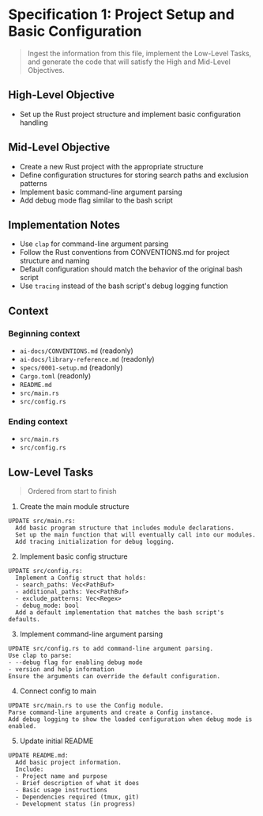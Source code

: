 # Specification 1: Project Setup and Basic Configuration

> Ingest the information from this file, implement the Low-Level Tasks, and generate the code that will satisfy the High and Mid-Level Objectives.

## High-Level Objective

- Set up the Rust project structure and implement basic configuration handling

## Mid-Level Objective

- Create a new Rust project with the appropriate structure
- Define configuration structures for storing search paths and exclusion patterns
- Implement basic command-line argument parsing
- Add debug mode flag similar to the bash script

## Implementation Notes

- Use `clap` for command-line argument parsing
- Follow the Rust conventions from CONVENTIONS.md for project structure and naming
- Default configuration should match the behavior of the original bash script
- Use `tracing` instead of the bash script's debug logging function

## Context

### Beginning context

- `ai-docs/CONVENTIONS.md` (readonly)
- `ai-docs/library-reference.md` (readonly)
- `specs/0001-setup.md` (readonly)
- `Cargo.toml` (readonly)
- `README.md`
- `src/main.rs`
- `src/config.rs`

### Ending context

- `src/main.rs`
- `src/config.rs`

## Low-Level Tasks

> Ordered from start to finish

1. Create the main module structure

```aider
UPDATE src/main.rs:
  Add basic program structure that includes module declarations.
  Set up the main function that will eventually call into our modules.
  Add tracing initialization for debug logging.
```

2. Implement basic config structure

```aider
UPDATE src/config.rs:
  Implement a Config struct that holds:
  - search_paths: Vec<PathBuf>
  - additional_paths: Vec<PathBuf>
  - exclude_patterns: Vec<Regex>
  - debug_mode: bool
  Add a default implementation that matches the bash script's defaults.
```

3. Implement command-line argument parsing

```aider
UPDATE src/config.rs to add command-line argument parsing.
Use clap to parse:
- --debug flag for enabling debug mode
- version and help information
Ensure the arguments can override the default configuration.
```

4. Connect config to main

```aider
UPDATE src/main.rs to use the Config module.
Parse command-line arguments and create a Config instance.
Add debug logging to show the loaded configuration when debug mode is enabled.
```

5. Update initial README

```aider
UPDATE README.md:
  Add basic project information.
  Include:
  - Project name and purpose
  - Brief description of what it does
  - Basic usage instructions
  - Dependencies required (tmux, git)
  - Development status (in progress)
```
